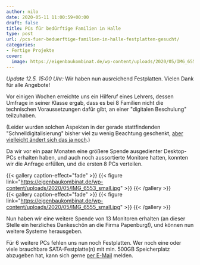 ```yaml
---
author: nilo
date: 2020-05-11 11:00:59+00:00
draft: false
title: PCs für bedürftige Familien in Halle
type: post
url: /pcs-fuer-beduerftige-familien-in-halle-festplatten-gesucht/
categories:
- Fertige Projekte
cover:
  image: https://eigenbaukombinat.de/wp-content/uploads/2020/05/IMG_6555_small.jpg
---
```





_Update 12.5. 15:00 Uhr:_ Wir haben nun ausreichend Festplatten. Vielen Dank für alle Angebote!







Vor einigen Wochen erreichte uns ein Hilferuf eines Lehrers, dessen Umfrage in seiner Klasse ergab, dass es bei 8 Familien nicht die technischen Voraussetzungen dafür gibt, an einer "digitalen Beschulung" teilzuhaben.





<!-- more -->





(Leider wurden solchen Aspekten in der gerade stattfindenden "Schnelldigitalisierung" bisher viel zu wenig Beachtung geschenkt, [aber vielleicht ändert sich das ja noch](https://www.mdr.de/nachrichten/politik/gesellschaft/corona-computer-zuschuss-schueler-100.html).)







Da wir vor ein paar Monaten eine größere Spende ausgedienter Desktop-PCs erhalten haben, und auch noch aussortierte Monitore hatten, konnten wir die Anfrage erfüllen, und die ersten 8 PCs verteilen.






{{< gallery caption-effect="fade" >}}
{{< figure link="https://eigenbaukombinat.de/wp-content/uploads/2020/05/IMG_6553_small.jpg" >}}
{{< /gallery >}}  
{{< gallery caption-effect="fade" >}}
{{< figure link="https://eigenbaukombinat.de/wp-content/uploads/2020/05/IMG_6555_small.jpg" >}}
{{< /gallery >}}  







Nun haben wir eine weitere Spende von 13 Monitoren erhalten (an dieser Stelle ein herzliches Dankeschön an die Firma Papenburg!), und können nun weitere Systeme herausgeben.







Für 6 weitere PCs fehlen uns nun noch Festplatten. Wer noch eine oder viele brauchbare SATA-Festplatte(n) mit min. 500GB Speicherplatz abzugeben hat, kann sich gerne [per E-Mail](mailto:kontakt@eigenbaukombinat.de) melden.
